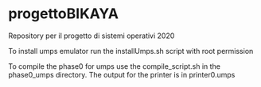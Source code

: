 # progettoBIKAYA
Repository per il progetto di sistemi operativi 2020

To install umps emulator run the installUmps.sh script with root permission

To compile the phase0 for umps use the compile_script.sh in the phase0_umps directory.
The output for the printer is in printer0.umps

